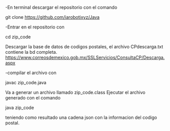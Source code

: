 -En terminal descargar el repositorio con el comando

git clone     https://github.com/iarobotixyz/Java

-Entrar en el repositorio con 

cd zip_code

Descargar la base de datos de codigos postales, el archivo CPdescarga.txt contiene la bd completa. 
https://www.correosdemexico.gob.mx/SSLServicios/ConsultaCP/Descarga.aspx

-compilar el archivo con 

javac zip_code.java

Va a generar un archivo llamado zip_code.class 
Ejecutar el archivo generado con el comando

java zip_code

teniendo como resultado una cadena json con la informacion del codigo postal.
